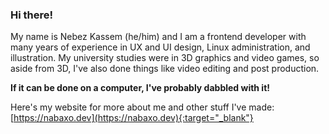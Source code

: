 ### Hi there!

My name is Nebez Kassem (he/him) and I am a frontend developer with many years of experience in UX and UI design, Linux administration, and illustration.
My university studies were in 3D graphics and video games, so aside from 3D, I've also done things like video editing and post production.

**If it can be done on a computer, I've probably dabbled with it!**

Here's my website for more about me and other stuff I've made: [https://nabaxo.dev](https://nabaxo.dev){:target="_blank"}

<!--
**nabaxo/nabaxo** is a ✨ _special_ ✨ repository because its `README.md` (this file) appears on your GitHub profile.

Here are some ideas to get you started:

- 🔭 I’m currently working on ...
- 🌱 I’m currently learning ...
- 👯 I’m looking to collaborate on ...
- 🤔 I’m looking for help with ...
- 💬 Ask me about ...
- 📫 How to reach me: ...
- 😄 Pronouns: ...
- ⚡ Fun fact: ...
-->
